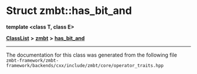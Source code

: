 

# Struct zmbt::has\_bit\_and

**template &lt;class T, class E&gt;**



[**ClassList**](annotated.md) **>** [**zmbt**](namespacezmbt.md) **>** [**has\_bit\_and**](structzmbt_1_1has__bit__and.md)







































































------------------------------
The documentation for this class was generated from the following file `zmbt-framework/zmbt-framework/backends/cxx/include/zmbt/core/operator_traits.hpp`

